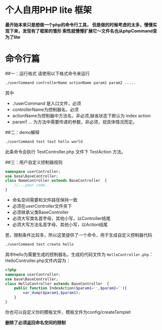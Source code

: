 个人自用PHP lite 框架
====================

**最开始本来只是想做一个php的命令行工具，
但是做的时候考虑的太多，慢慢实现下来，发现有了框架的雏形
索性就慢慢扩展它～文件名也从phpCommand变为了lite**

# 命令行篇 #
##一：运行格式
请使用以下格式命令来运行
```sh
./userCommand controllerName actionName param1 param2 .....
```
其中 
* ./userCommand 是入口文件，必须
* controllerName为控制器名，必须
* actionName为控制器中方法名，非必须,缺省状态下默认为 index action
* param1 ...  为方法中需要传递的参数，非必须，视具体情况而定。

##二：demo解释
```sh
./userCommand test test hello world
```
此条命令会执行 TestController.php 文件下 TestAction 方法。

##三：用户自定义控制器规则
``` php
namespace userController;
use base\BaseController;
class NameController extends BaseController  {
    //...your code..
}
```
* 命名空间需要和文件路径保持一致
* 必须在userController文件夹下
* 必须继承父类BaseController
* 必须大写类名首字母，其他小写，以Controller结尾
* 必须大写方法名首字母，其他小写，以Action结尾


恩，限制条件比较多，所以这里提供了一个命令，用于生成自定义控制器代码
``` sh
./userCommand test create hello
```
其中hello为需要生成的控制器名，生成的代码文件为 `HelloController.php`：
HelloController.php文件内容为：
``` php
<?php
namespace userController;
use base\BaseController;
class HelloController extends BaseController  {
    public function IndexAction($param1='',$param2=''){
        var_dump($param1,$param1);
    }
}
```
你也可以自定义你的模板文件，模板文件为config/createTemplet

**删除了必须返回命名空间的限制**